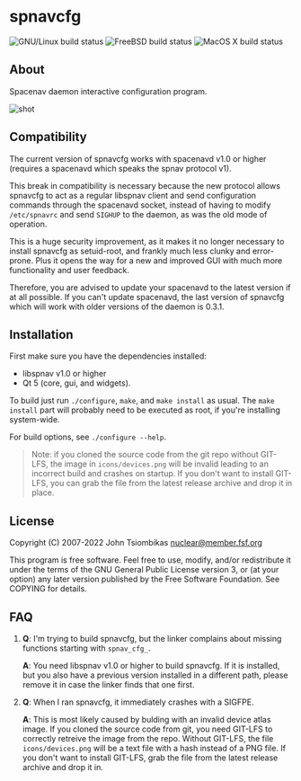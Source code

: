 spnavcfg
========

![GNU/Linux build status](https://github.com/FreeSpacenav/spnavcfg/actions/workflows/build_gnulinux.yml/badge.svg)
![FreeBSD build status](https://github.com/FreeSpacenav/spnavcfg/actions/workflows/build_freebsd.yml/badge.svg)
![MacOS X build status](https://github.com/FreeSpacenav/spnavcfg/actions/workflows/build_macosx.yml/badge.svg)

About
-----
Spacenav daemon interactive configuration program.

![shot](http://spacenav.sourceforge.net/images/spnavcfg1-shot-thumb.png)


Compatibility
-------------
The current version of spnavcfg works with spacenavd v1.0 or higher (requires a
spacenavd which speaks the spnav protocol v1).

This break in compatibility is necessary because the new protocol allows
spnavcfg to act as a regular libspnav client and send configuration commands
through the spacenavd socket, instead of having to modify `/etc/spnavrc` and
send `SIGHUP` to the daemon, as was the old mode of operation.

This is a huge security improvement, as it makes it no longer necessary to
install spnavcfg as setuid-root, and frankly much less clunky and error-prone.
Plus it opens the way for a new and improved GUI with much more functionality
and user feedback.

Therefore, you are advised to update your spacenavd to the latest version if at
all possible. If you can't update spacenavd, the last version of spnavcfg
which will work with older versions of the daemon is 0.3.1.

Installation
------------
First make sure you have the dependencies installed:
  - libspnav v1.0 or higher
  - Qt 5 (core, gui, and widgets).

To build just run `./configure`, `make`, and `make install` as usual.
The `make install` part will probably need to be executed as root, if you're
installing system-wide.

For build options, see `./configure --help`.

> Note: if you cloned the source code from the git repo without GIT-LFS, the
> image in `icons/devices.png` will be invalid leading to an incorrect build and
> crashes on startup. If you don't want to install GIT-LFS, you can grab the
> file from the latest release archive and drop it in place.

License
-------
Copyright (C) 2007-2022 John Tsiombikas <nuclear@member.fsf.org>

This program is free software. Feel free to use, modify, and/or redistribute
it under the terms of the GNU General Public License version 3, or (at your
option) any later version published by the Free Software Foundation.
See COPYING for details.

FAQ
---
  1. **Q**: I'm trying to build spnavcfg, but the linker complains about missing
     functions starting with `spnav_cfg_`.
     
     **A**: You need libspnav v1.0 or higher to build spnavcfg. If it is installed,
     but you also have a previous version installed in a different path, please
     remove it in case the linker finds that one first.

  2. **Q**: When I ran spnavcfg, it immediately crashes with a SIGFPE.
     
     **A**: This is most likely caused by bulding with an invalid device atlas
     image. If you cloned the source code from git, you need GIT-LFS to
     correctly retreive the image from the repo. Without GIT-LFS, the file
     `icons/devices.png` will be a text file with a hash instead of a PNG file.
     If you don't want to install GIT-LFS, grab the file from the latest release
     archive and drop it in.

